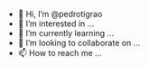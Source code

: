 - 👋 Hi, I’m @pedrotigrao
- 👀 I’m interested in ...
- 🌱 I’m currently learning ...
- 💞️ I’m looking to collaborate on ...
- 📫 How to reach me ...

<!---
pedrotigrao/pedrotigrao is a ✨ special ✨ repository because its `README.md` (this file) appears on your GitHub profile.
You can click the Preview link to take a look at your changes.
--->

